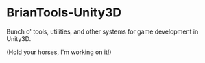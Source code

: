 # BrianTools-Unity3D

Bunch o' tools, utilities, and other systems for game development in Unity3D.

(Hold your horses, I'm working on it!)
